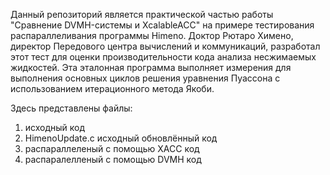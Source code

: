 Данный репозиторий является практической частью работы
"Сравнение DVMH-системы и XcalableACC" на примере тестирования распараллеливания программы Himeno.
Доктор Рютаро Химено, директор Передового центра вычислений и коммуникаций, разработал этот тест для оценки производительности кода анализа несжимаемых жидкостей. Эта эталонная программа выполняет измерения для выполнения основных циклов решения уравнения Пуассона с использованием итерационного метода Якоби.

Здесь представлены файлы:
1.   исходный код
2.   HimenoUpdate.c   исходный обновлённый код
3.  распараллеленый с помощью XACC код
4.  распаралелленый с помощью DVMH код
